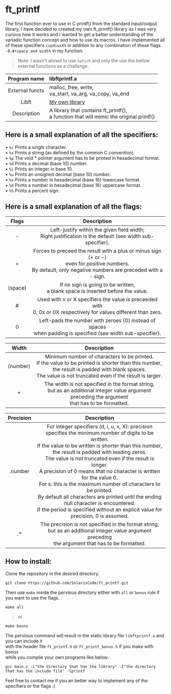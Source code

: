 # ft_printf

The first function ever to use in C printf() from the standard input/output library,
I have decided to created my own ft_printf() library as I was very curious how it works
and I wanted to get a better understanding of the variadic function concept and how to use its macros.
I have implemented all of these specifiers `cspdiuxX%` in addition to any combination
of these flags `-0.#+space and width` in my function.

>Note: I wasn't allowd to use `swtich` and only the use the bellow external functions as a challenge.

|Program name|libftprintf.a|
|:----------:|:------------|
|External functs|malloc, free, write,<br />va_start, va_arg, va_copy, va_end|
|Libft|[My own library](https://github.com/SolarisCode/Libft)|
|Description|A library that contains ft_printf(),<br />a function that will mimic the original printf()|

## Here is a small explanation of all the specifiers:

• `%c` Prints a single character.<br />
• `%s` Prints a string (as defined by the common C convention).<br />
• `%p` The void * pointer argument has to be printed in hexadecimal format.<br />
• `%d` Prints a decimal (base 10) number.<br />
• `%i` Prints an integer in base 10.<br />
• `%u` Prints an unsigned decimal (base 10) number.<br />
• `%x` Prints a number in hexadecimal (base 16) lowercase format.<br />
• `%X` Prints a number in hexadecimal (base 16) uppercase format.<br />
• `%%` Prints a percent sign.<br />

## Here is a small explanation of all the flags:

|Flags|Description|
|:---:|:---------:|
|-|Left-justify within the given field width;<br />Right justification is the default (see width sub-specifier).|
|+|Forces to preceed the result with a plus or minus sign (+ or -)<br />even for positive numbers.<br />By default, only negative numbers are preceded with a - sign.|
|(space)|If no sign is going to be written,<br />a blank space is inserted before the value.|
|#|Used with x or X specifiers the value is preceeded with<br />0, 0x or 0X respectively for values different than zero.|
|0|Left-pads the number with zeroes (0) instead of spaces<br />when padding is specified (see width sub-specifier).|

|Width|Description|
|:---:|:---------:|
|(number)|Minimum number of characters to be printed.<br />If the value to be printed is shorter than this number,<br />the result is padded with blank spaces.<br />The value is not truncated even if the result is larger.|
|*|The width is not specified in the format string,<br />but as an additional integer value argument preceding the argument<br />that has to be formatted.|

|Precision|Description|
|:-------:|:---------:|
|.number|For integer specifiers (d, i, u, x, X): precision specifies the minimum number of digits to be written.<br />If the value to be written is shorter than this number, the result is padded with leading zeros.<br />The value is not truncated even if the result is longer.<br />A precision of 0 means that no character is written for the value 0.<br />For s: this is the maximum number of characters to be printed.<br />By default all characters are printed until the ending null character is encountered.<br />If the period is specified without an explicit value for precision, 0 is assumed.|
|.*|The precision is not specified in the format string, but as an additional integer value argument preceding<br />the argument that has to be formatted.|

## How to install:

Clone the repository in the desired directory.
```shell
git clone https://github.com/SolarisCode/ft_printf.git
```
Then use `make` inside the pervious directory either with `all` or `bonus` rule if you want to use the flags.
```shell
make all
```
>or
```shell
make bouns
```
The pervious command will result in the static library file `libftprintf.a` and you can include it<br />with the header file `ft_printf.h` or `ft_printf_bonus.h` if you make with bonus<br />while you complie your own programs like below:
```shell
gcc main.c -L"the directory that has the library" -I"the directory that has the include file" -lprintf
```
Feel free to contact me if you an better way to implement any of the specifiers or the flags :)
